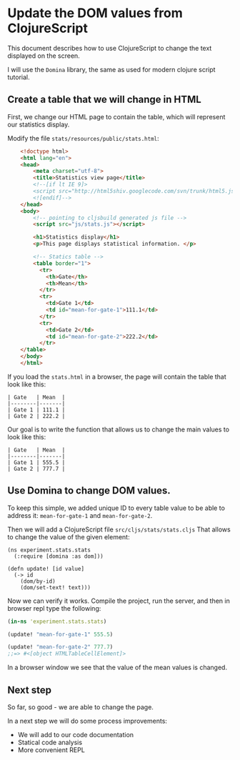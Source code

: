 # Update the DOM values from ClojureScript
This document describes how to use ClojureScript to change the text
displayed on the screen.

I will use the `Domina` library, the same as used for modern clojure
script tutorial.

## Create a table that we will change in HTML
First, we change our HTML page to contain the table, which will
represent our statistics display.

Modify the file `stats/resources/public/stats.html`:
```html
    <!doctype html>
    <html lang="en">
    <head>
        <meta charset="utf-8">
        <title>Statistics view page</title>
        <!--[if lt IE 9]>
        <script src="http://html5shiv.googlecode.com/svn/trunk/html5.js"></script>
        <![endif]-->
    </head>
    <body>
        <!-- pointing to cljsbuild generated js file -->
        <script src="js/stats.js"></script>

        <h1>Statistics display</h1>
        <p>This page displays statistical information. </p>

        <!-- Statics table -->
        <table border="1">
          <tr>
            <th>Gate</th>
            <th>Mean</th>
          </tr>
          <tr>
            <td>Gate 1</td>
            <td id="mean-for-gate-1">111.1</td>
          </tr>
          <tr>
            <td>Gate 2</td>
            <td id="mean-for-gate-2">222.2</td>
          </tr>
    </table>
    </body>
    </html>
```

If you load the `stats.html` in a browser, the page will contain the
table that look like this:

    | Gate   | Mean  |
    |--------|-------|
    | Gate 1 | 111.1 |
    | Gate 2 | 222.2 |

Our goal is to write the function that allows us to change the main
values to look like this:

    | Gate   | Mean  |
    |--------|-------|
    | Gate 1 | 555.5 |
    | Gate 2 | 777.7 |

## Use Domina to change DOM values.
To keep this simple, we added unique ID to every table value to be
able to address it: `mean-for-gate-1` and `mean-for-gate-2`.

Then we will add a ClojureScript file `src/cljs/stats/stats.cljs` That allows to change the value
of the given element:

```clojurescript
(ns experiment.stats.stats
  (:require [domina :as dom]))

(defn update! [id value]
  (-> id
    (dom/by-id)
    (dom/set-text! text)))
```

Now we can verify it works. Compile the project, run the server, and
then in browser repl type the following:

```cljs
(in-ns 'experiment.stats.stats)

(update! "mean-for-gate-1" 555.5)

(update! "mean-for-gate-2" 777.7)
;;=> #<[object HTMLTableCellElement]>
```

In a browser window we see that the value of the mean values is changed.

## Next step
So far, so good - we are able to change the page.

In a next step we will do some process improvements:

- We will add to our code documentation
- Statical code analysis
- More convenient REPL

